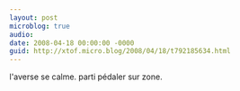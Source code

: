 ```yaml
---
layout: post
microblog: true
audio: 
date: 2008-04-18 00:00:00 -0000
guid: http://xtof.micro.blog/2008/04/18/t792185634.html
---
```

l'averse se calme. parti pédaler sur zone.
